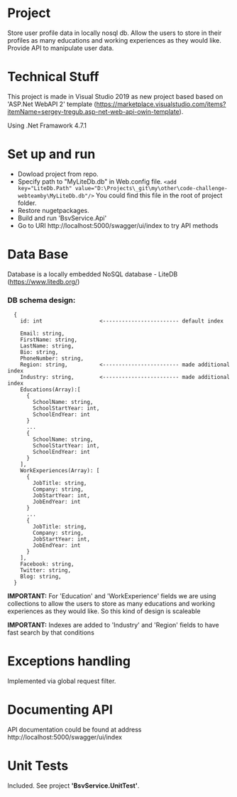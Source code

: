 # Project

Store user profile data in locally nosql db. Allow the users to store in their profiles as many educations and working experiences as they would like.
Provide API to manipulate user data.

# Technical Stuff
This project is made in Visual Studio 2019 as new project based based on 'ASP.Net WebAPI 2' template (https://marketplace.visualstudio.com/items?itemName=sergey-tregub.asp-net-web-api-owin-template).

Using .Net Framawork 4.7.1

# Set up and run
- Dowload project from repo.
- Specify path to "MyLiteDb.db" in Web.config file. 
`<add key="LiteDb.Path" value="D:\Projects\_git\my\other\code-challenge-webteamby\MyLiteDb.db"/>`
  You could find this file in the root of project folder.
- Restore nugetpackages.
- Build and run 'BsvService.Api'
- Go to URI http://localhost:5000/swagger/ui/index to try API methods

# Data Base
Database is a locally embedded NoSQL database - LiteDB (https://www.litedb.org/)

### DB schema design:

```
  {
    id: int                  <------------------------ default index
  
    Email: string,
    FirstName: string,
    LastName: string,
    Bio: string,
    PhoneNumber: string,
    Region: string,          <------------------------ made additional index
    Industry: string,        <------------------------ made additional index
    Educations(Array):[
      {
        SchoolName: string,
        SchoolStartYear: int,
        SchoolEndYear: int
      }
	  ...
      {
        SchoolName: string,
        SchoolStartYear: int,
        SchoolEndYear: int
      }
    ],
    WorkExperiences(Array): [
      {
        JobTitle: string,
        Company: string,
        JobStartYear: int,
        JobEndYear: int
      }
	  ...
      {
        JobTitle: string,
        Company: string,
        JobStartYear: int,
        JobEndYear: int
      }
    ],
    Facebook: string,
    Twitter: string,
    Blog: string,
  }
```  
**IMPORTANT:** For 'Education' and 'WorkExperience' fields we are using collections to allow the users to store as many  educations and working experiences as they would like. So this kind of design is scaleable

**IMPORTANT:** Indexes are added to 'Industry' and 'Region' fields to have fast search by that conditions


# Exceptions handling

Implemented via global request filter.

# Documenting API

API documentation could be found at address http://localhost:5000/swagger/ui/index

# Unit Tests
 
 Included. See project **'BsvService.UnitTest'**.
